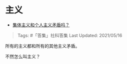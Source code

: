 # 主义

- [集体主义和个人主义矛盾吗？](https://www.zhihu.com/question/30269737/answer/1029505382)

>Tags: #「答集」社科答集
>Last Updated: 2021/05/16

所有的主义都和所有的其他主义矛盾。

不然怎么叫主义？